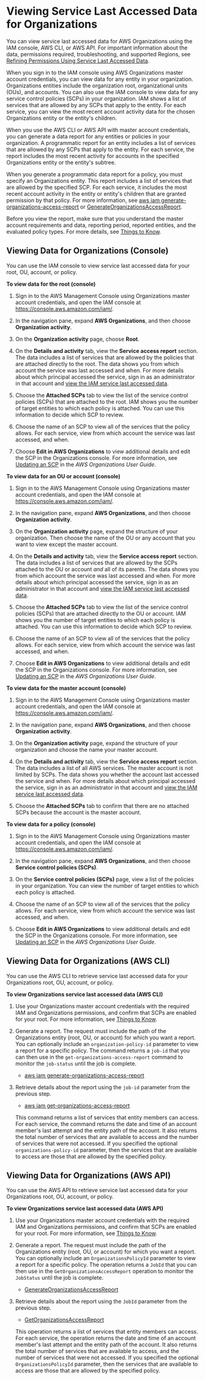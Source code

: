 # Viewing Service Last Accessed Data for Organizations<a name="access_policies_access-advisor-view-data-orgs"></a>

You can view service last accessed data for AWS Organizations using the IAM console, AWS CLI, or AWS API\. For important information about the data, permissions required, troubleshooting, and supported Regions, see [Refining Permissions Using Service Last Accessed Data](access_policies_access-advisor.md)\.

When you sign in to the IAM console using AWS Organizations master account credentials, you can view data for any entity in your organization\. Organizations entities include the organization root, organizational units \(OUs\), and accounts\. You can also use the IAM console to view data for any service control policies \(SCPs\) in your organization\. IAM shows a list of services that are allowed by any SCPs that apply to the entity\. For each service, you can view the most recent account activity data for the chosen Organizations entity or the entity's children\.

When you use the AWS CLI or AWS API with master account credentials, you can generate a data report for any entities or policies in your organization\. A programmatic report for an entity includes a list of services that are allowed by any SCPs that apply to the entity\. For each service, the report includes the most recent activity for accounts in the specified Organizations entity or the entity's subtree\.

When you generate a programmatic data report for a policy, you must specify an Organizations entity\. This report includes a list of services that are allowed by the specified SCP\. For each service, it includes the most recent account activity in the entity or entity's children that are granted permission by that policy\. For more information, see [aws iam generate\-organizations\-access\-report](https://docs.aws.amazon.com/cli/latest/reference/iam/generate-organizations-access-report.html) or [GenerateOrganizationsAccessReport](https://docs.aws.amazon.com/IAM/latest/APIReference/API_GenerateOrganizationsAccessReport.html)\.

Before you view the report, make sure that you understand the master account requirements and data, reporting period, reported entities, and the evaluated policy types\. For more details, see [Things to Know](access_policies_access-advisor.md#access_policies_access-advisor-know)\.

## Viewing Data for Organizations \(Console\)<a name="access_policies_access-advisor-viewing-orgs"></a>

You can use the IAM console to view service last accessed data for your root, OU, account, or policy\.

**To view data for the root \(console\)**

1. Sign in to the AWS Management Console using Organizations master account credentials, and open the IAM console at [https://console\.aws\.amazon\.com/iam/](https://console.aws.amazon.com/iam/)\.

1. In the navigation pane, expand **AWS Organizations**, and then choose **Organization activity**\.

1. On the **Organization activity** page, choose **Root**\.

1. On the **Details and activity** tab, view the **Service access report** section\. The data includes a list of services that are allowed by the policies that are attached directly to the root\. The data shows you from which account the service was last accessed and when\. For more details about which principal accessed the service, sign in as an administrator in that account and [view the IAM service last accessed data](access_policies_access-advisor-view-data.md)\.

1. Choose the **Attached SCPs** tab to view the list of the service control policies \(SCPs\) that are attached to the root\.  IAM shows you the number of target entities to which each policy is attached\. You can use this information to decide which SCP to review\.

1. Choose the name of an SCP to view all of the services that the policy allows\. For each service, view from which account the service was last accessed, and when\.

1. Choose **Edit in AWS Organizations** to view additional details and edit the SCP in the Organizations console\. For more information, see [Updating an SCP](https://docs.aws.amazon.com/organizations/latest/userguide/create-policy.html#update_policy) in the *AWS Organizations User Guide*\.

**To view data for an OU or account \(console\)**

1. Sign in to the AWS Management Console using Organizations master account credentials, and open the IAM console at [https://console\.aws\.amazon\.com/iam/](https://console.aws.amazon.com/iam/)\.

1. In the navigation pane, expand **AWS Organizations**, and then choose **Organization activity**\.

1. On the **Organization activity** page, expand the structure of your organization\. Then choose the name of the OU or any account that you want to view except the master account\.

1. On the **Details and activity** tab, view the **Service access report** section\. The data includes a list of services that are allowed by the SCPs attached to the OU or account *and* all of its parents\. The data shows you from which account the service was last accessed and when\. For more details about which principal accessed the service, sign in as an administrator in that account and [view the IAM service last accessed data](access_policies_access-advisor-view-data.md)\.

1. Choose the **Attached SCPs** tab to view the list of the service control policies \(SCPs\) that are attached directly to the OU or account\.  IAM shows you the number of target entities to which each policy is attached\. You can use this information to decide which SCP to review\.

1. Choose the name of an SCP to view all of the services that the policy allows\. For each service, view from which account the service was last accessed, and when\.

1. Choose **Edit in AWS Organizations** to view additional details and edit the SCP in the Organizations console\. For more information, see [Updating an SCP](https://docs.aws.amazon.com/organizations/latest/userguide/create-policy.html#update_policy) in the *AWS Organizations User Guide*\.

**To view data for the master account \(console\)**

1. Sign in to the AWS Management Console using Organizations master account credentials, and open the IAM console at [https://console\.aws\.amazon\.com/iam/](https://console.aws.amazon.com/iam/)\.

1. In the navigation pane, expand **AWS Organizations**, and then choose **Organization activity**\.

1. On the **Organization activity** page, expand the structure of your organization and choose the name your master account\.

1. On the **Details and activity** tab, view the **Service access report** section\. The data includes a list of all AWS services\. The master account is not limited by SCPs\. The data shows you whether the account last accessed the service and when\. For more details about which principal accessed the service, sign in as an administrator in that account and [view the IAM service last accessed data](access_policies_access-advisor-view-data.md)\.

1. Choose the **Attached SCPs** tab to confirm that there are no attached SCPs because the account is the master account\.

**To view data for a policy \(console\)**

1. Sign in to the AWS Management Console using Organizations master account credentials, and open the IAM console at [https://console\.aws\.amazon\.com/iam/](https://console.aws.amazon.com/iam/)\.

1. In the navigation pane, expand **AWS Organizations**, and then choose **Service control policies \(SCPs\)**\.

1. On the **Service control policies \(SCPs\)** page, view a list of the policies in your organization\.  You can view the number of target entities to which each policy is attached\.

1. Choose the name of an SCP to view all of the services that the policy allows\. For each service, view from which account the service was last accessed, and when\.

1. Choose **Edit in AWS Organizations** to view additional details and edit the SCP in the Organizations console\. For more information, see [Updating an SCP](https://docs.aws.amazon.com/organizations/latest/userguide/create-policy.html#update_policy) in the *AWS Organizations User Guide*\.

## Viewing Data for Organizations \(AWS CLI\)<a name="access_policies_access-advisor-viewing-orgs-cli"></a>

You can use the AWS CLI to retrieve service last accessed data for your Organizations root, OU, account, or policy\.

**To view Organizations service last accessed data \(AWS CLI\)**

1. Use your Organizations master account credentials with the required IAM and Organizations permissions, and confirm that SCPs are enabled for your root\. For more information, see [Things to Know](access_policies_access-advisor.md#access_policies_access-advisor-know)\. 

1. Generate a report\. The request must include the path of the Organizations entity \(root, OU, or account\) for which you want a report\. You can optionally include an `organization-policy-id` parameter to view a report for a specific policy\. The command returns a `job-id` that you can then use in the `get-organizations-access-report` command to monitor the `job-status` until the job is complete\.
   + [aws iam generate\-organizations\-access\-report](https://docs.aws.amazon.com/cli/latest/reference/iam/generate-organizations-access-report.html)

1. Retrieve details about the report using the `job-id` parameter from the previous step\.
   + [aws iam get\-organizations\-access\-report](https://docs.aws.amazon.com/cli/latest/reference/iam/get-organizations-access-report.html)

   This command returns a list of services that entity members can access\. For each service, the command returns the date and time of an account member's last attempt and the entity path of the account\. It also returns the total number of services that are available to access and the number of services that were not accessed\. If you specified the optional `organizations-policy-id` parameter, then the services that are available to access are those that are allowed by the specified policy\.

## Viewing Data for Organizations \(AWS API\)<a name="access_policies_access-advisor-viewing-orgs-api"></a>

You can use the AWS API to retrieve service last accessed data for your Organizations root, OU, account, or policy\.

**To view Organizations service last accessed data \(AWS API\)**

1. Use your Organizations master account credentials with the required IAM and Organizations permissions, and confirm that SCPs are enabled for your root\. For more information, see [Things to Know](access_policies_access-advisor.md#access_policies_access-advisor-know)\. 

1. Generate a report\. The request must include the path of the Organizations entity \(root, OU, or account\) for which you want a report\. You can optionally include an `OrganizationsPolicyId` parameter to view a report for a specific policy\. The operation returns a `JobId` that you can then use in the `GetOrganizationsAccessReport` operation to monitor the `JobStatus` until the job is complete\.
   + [GenerateOrganizationsAccessReport](https://docs.aws.amazon.com/IAM/latest/APIReference/API_GenerateOrganizationsAccessReport.html)

1. Retrieve details about the report using the `JobId` parameter from the previous step\.
   + [GetOrganizationsAccessReport](https://docs.aws.amazon.com/IAM/latest/APIReference/API_GetOrganizationsAccessReport.html)

   This operation returns a list of services that entity members can access\. For each service, the operation returns the date and time of an account member's last attempt and the entity path of the account\. It also returns the total number of services that are available to access, and the number of services that were not accessed\. If you specified the optional `OrganizationsPolicyId` parameter, then the services that are available to access are those that are allowed by the specified policy\.
